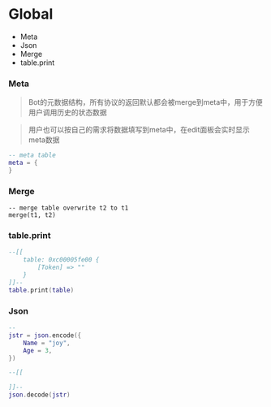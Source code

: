 # Global

* Meta
* Json
* Merge
* table.print

### Meta
> Bot的元数据结构，所有协议的返回默认都会被merge到meta中，用于方便用户调用历史的状态数据

> 用户也可以按自己的需求将数据填写到meta中，在edit面板会实时显示meta数据

```lua
-- meta table
meta = {
}
```

### Merge
```
-- merge table overwrite t2 to t1
merge(t1, t2)
```

### table.print
```lua
--[[
    table: 0xc00005fe00 {
        [Token] => ""
    }
]]--
table.print(table)
```


### Json
```lua
-- 
jstr = json.encode({
    Name = "joy",
    Age = 3,
})

--[[

]]--
json.decode(jstr)
```
